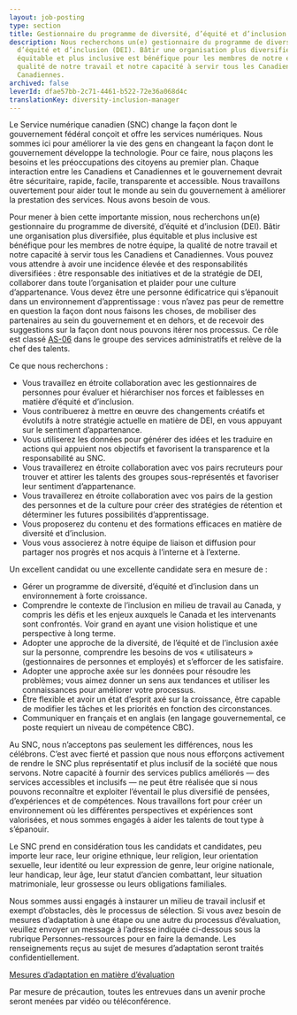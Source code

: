 ```yaml
---
layout: job-posting
type: section
title: Gestionnaire du programme de diversité, d’équité et d’inclusion
description: Nous recherchons un(e) gestionnaire du programme de diversité,
  d’équité et d’inclusion (DEI). Bâtir une organisation plus diversifiée, plus
  équitable et plus inclusive est bénéfique pour les membres de notre équipe, la
  qualité de notre travail et notre capacité à servir tous les Canadiens et
  Canadiennes.
archived: false
leverId: dfae57bb-2c71-4461-b522-72e36a068d4c
translationKey: diversity-inclusion-manager
---
```

Le Service numérique canadien (SNC) change la façon dont le gouvernement fédéral conçoit et offre les services numériques. Nous sommes ici pour améliorer la vie des gens en changeant la façon dont le gouvernement développe la technologie. Pour ce faire, nous plaçons les besoins et les préoccupations des citoyens au premier plan. Chaque interaction entre les Canadiens et Canadiennes et le gouvernement devrait être sécuritaire, rapide, facile, transparente et accessible. Nous travaillons ouvertement pour aider tout le monde au sein du gouvernement à améliorer la prestation des services. Nous avons besoin de vous.

Pour mener à bien cette importante mission, nous recherchons un(e) gestionnaire du programme de diversité, d’équité et d’inclusion (DEI). Bâtir une organisation plus diversifiée, plus équitable et plus inclusive est bénéfique pour les membres de notre équipe, la qualité de notre travail et notre capacité à servir tous les Canadiens et Canadiennes. Vous pouvez vous attendre à avoir une incidence élevée et des responsabilités diversifiées : être responsable des initiatives et de la stratégie de DEI, collaborer dans toute l’organisation et plaider pour une culture d’appartenance. Vous devez être une personne édificatrice qui s’épanouit dans un environnement d’apprentissage : vous n’avez pas peur de remettre en question la façon dont nous faisons les choses, de mobiliser des partenaires au sein du gouvernement et en dehors, et de recevoir des suggestions sur la façon dont nous pouvons itérer nos processus. Ce rôle est classé [AS-06](https://www.tbs-sct.gc.ca/agreements-conventions/view-visualiser-fra.aspx?id=15#toc993929940) dans le groupe des services administratifs et relève de la chef des talents.

Ce que nous recherchons : 

* Vous travaillez en étroite collaboration avec les gestionnaires de personnes pour évaluer et hiérarchiser nos forces et faiblesses en matière d’équité et d’inclusion. 
* Vous contribuerez à mettre en œuvre des changements créatifs et évolutifs à notre stratégie actuelle en matière de DEI, en vous appuyant sur le sentiment d’appartenance.
* Vous utiliserez les données pour générer des idées et les traduire en actions qui appuient nos objectifs et favorisent la transparence et la responsabilité au SNC.
* Vous travaillerez en étroite collaboration avec vos pairs recruteurs pour trouver et attirer les talents des groupes sous-représentés et favoriser leur sentiment d’appartenance.
* Vous travaillerez en étroite collaboration avec vos pairs de la gestion des personnes et de la culture pour créer des stratégies de rétention et déterminer les futures possibilités d’apprentissage.
* Vous proposerez du contenu et des formations efficaces en matière de diversité et d’inclusion.
* Vous vous associerez à notre équipe de liaison et diffusion pour partager nos progrès et nos acquis à l’interne et à l’externe.

Un excellent candidat ou une excellente candidate sera en mesure de : 

* Gérer un programme de diversité, d’équité et d’inclusion dans un environnement à forte croissance. 
* Comprendre le contexte de l’inclusion en milieu de travail au Canada, y compris les défis et les enjeux auxquels le Canada et les intervenants sont confrontés. Voir grand en ayant une vision holistique et une perspective à long terme.
* Adopter une approche de la diversité, de l’équité et de l’inclusion axée sur la personne, comprendre les besoins de vos « utilisateurs » (gestionnaires de personnes et employés) et s’efforcer de les satisfaire.
* Adopter une approche axée sur les données pour résoudre les problèmes; vous aimez donner un sens aux tendances et utiliser les connaissances pour améliorer votre processus.
* Être flexible et avoir un état d’esprit axé sur la croissance, être capable de modifier les tâches et les priorités en fonction des circonstances.
* Communiquer en français et en anglais (en langage gouvernemental, ce poste requiert un niveau de compétence CBC).

Au SNC, nous n’acceptons pas seulement les différences, nous les célébrons. C’est avec fierté et passion que nous nous efforçons activement de rendre le SNC plus représentatif et plus inclusif de la société que nous servons. Notre capacité à fournir des services publics améliorés — des services accessibles et inclusifs — ne peut être réalisée que si nous pouvons reconnaître et exploiter l’éventail le plus diversifié de pensées, d’expériences et de compétences. Nous travaillons fort pour créer un environnement où les différentes perspectives et expériences sont valorisées, et nous sommes engagés à aider les talents de tout type à s’épanouir.

Le SNC prend en considération tous les candidats et candidates, peu importe leur race, leur origine ethnique, leur religion, leur orientation sexuelle, leur identité ou leur expression de genre, leur origine nationale, leur handicap, leur âge, leur statut d’ancien combattant, leur situation matrimoniale, leur grossesse ou leurs obligations familiales.

Nous sommes aussi engagés à instaurer un milieu de travail inclusif et exempt d’obstacles, dès le processus de sélection. Si vous avez besoin de mesures d’adaptation à une étape ou une autre du processus d’évaluation, veuillez envoyer un message à l’adresse indiquée ci-dessous sous la rubrique Personnes-ressources pour en faire la demande. Les renseignements reçus au sujet de mesures d’adaptation seront traités confidentiellement.

[Mesures d’adaptation en matière d’évaluation](https://www.canada.ca/fr/commission-fonction-publique/services/mesures-d-adaptation-matiere-evaluation.html)  

Par mesure de précaution, toutes les entrevues dans un avenir proche seront menées par vidéo ou téléconférence.